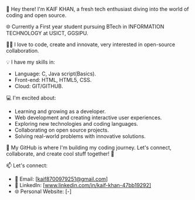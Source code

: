 👋 Hey there! I'm KAIF KHAN, a fresh tech enthusiast diving into the world of coding and open source.

🌐 Currently a First year student pursuing BTech in INFORMATION TECHNOLOGY at USICT, GGSIPU. 

👨‍💻 I love to code, create and innovate, very interested in open-source collaboration.


💡 I have my skills in:
- Language: C, Java script(Basics).
- Front-end: HTML, HTML5, CSS.
- Cloud: GIT/GITHUB.


💻 I'm excited about:
- Learning and growing as a developer.
- Web development and creating interactive user experiences.
- Exploring new technologies and coding languages.
- Collaborating on open source projects.
- Solving real-world problems with innovative solutions.

🚀 My GitHub is where I'm building my coding journey. Let's connect, collaborate, and create cool stuff together! 🚀 

📫 Let's connect:
- 📧 Email: [kaif8700979251@gmail.com]
- 🔗 LinkedIn: [www.linkedin.com/in/kaif-khan-47bb19292]
- 🌐 Personal Website: [-]


